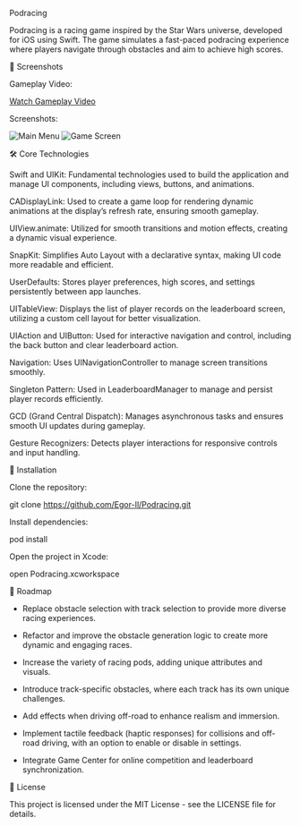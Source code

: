 Podracing

Podracing is a racing game inspired by the Star Wars universe, developed for iOS using Swift. The game simulates a fast-paced podracing experience where players navigate through obstacles and aim to achieve high scores.

📸 Screenshots

Gameplay Video:

[Watch Gameplay Video](https://drive.google.com/file/d/1Tfu2xLYMlGOZD7WSSr13AokSSUB4OQTO/view?usp=share_link)

Screenshots:

![Main Menu](https://drive.google.com/uc?export=view&id=15E7t7S02Kri748nTIwAlFvPV_DS1cbh9)  ![Game Screen](https://drive.google.com/uc?export=view&id=1uWmlXpsYRVqA6DDHmEG0Y8iZS9DUYigm)   

🛠 Core Technologies

Swift and UIKit: Fundamental technologies used to build the application and manage UI components, including views, buttons, and animations.

CADisplayLink: Used to create a game loop for rendering dynamic animations at the display’s refresh rate, ensuring smooth gameplay.

UIView.animate: Utilized for smooth transitions and motion effects, creating a dynamic visual experience.

SnapKit: Simplifies Auto Layout with a declarative syntax, making UI code more readable and efficient.

UserDefaults: Stores player preferences, high scores, and settings persistently between app launches.

UITableView: Displays the list of player records on the leaderboard screen, utilizing a custom cell layout for better visualization.

UIAction and UIButton: Used for interactive navigation and control, including the back button and clear leaderboard action.

Navigation: Uses UINavigationController to manage screen transitions smoothly.

Singleton Pattern: Used in LeaderboardManager to manage and persist player records efficiently.

GCD (Grand Central Dispatch): Manages asynchronous tasks and ensures smooth UI updates during gameplay.

Gesture Recognizers: Detects player interactions for responsive controls and input handling.

🚀 Installation

Clone the repository:

git clone https://github.com/Egor-Il/Podracing.git

Install dependencies:

pod install

Open the project in Xcode:

open Podracing.xcworkspace

📌 Roadmap

- Replace obstacle selection with track selection to provide more diverse racing experiences.

- Refactor and improve the obstacle generation logic to create more dynamic and engaging races.

- Increase the variety of racing pods, adding unique attributes and visuals.

- Introduce track-specific obstacles, where each track has its own unique challenges.

- Add effects when driving off-road to enhance realism and immersion.

- Implement tactile feedback (haptic responses) for collisions and off-road driving, with an option to enable or disable in settings.

- Integrate Game Center for online competition and leaderboard synchronization.

📄 License

This project is licensed under the MIT License - see the LICENSE file for details.
